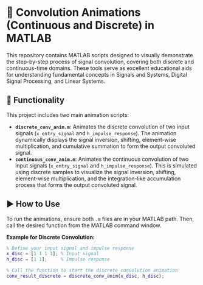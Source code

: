 # 🌊 Convolution Animations (Continuous and Discrete) in MATLAB

This repository contains MATLAB scripts designed to visually demonstrate the step-by-step process of signal convolution, covering both discrete and continuous-time domains. These tools serve as excellent educational aids for understanding fundamental concepts in Signals and Systems, Digital Signal Processing, and Linear Systems.

## 🚀 Functionality

This project includes two main animation scripts:

* **`discrete_conv_anim.m`**: Animates the discrete convolution of two input signals (`x_entry_signal` and `h_impulse_response`). The animation dynamically displays the signal inversion, shifting, element-wise multiplication, and cumulative summation to form the output convoluted signal.
* **`continuous_conv_anim.m`**: Animates the continuous convolution of two input signals (`x_entry_signal` and `h_impulse_response`). This is simulated using discrete samples to visualize the signal inversion, shifting, element-wise multiplication, and the integration-like accumulation process that forms the output convoluted signal.

## ▶️ How to Use

To run the animations, ensure both `.m` files are in your MATLAB path. Then, call the desired function from the MATLAB command window.

**Example for Discrete Convolution:**
```matlab
% Define your input signal and impulse response
x_disc = [1 1 1 1]; % Input signal
h_disc = [1 1];     % Impulse response

% Call the function to start the discrete convolution animation
conv_result_discrete = discrete_conv_anim(x_disc, h_disc);
